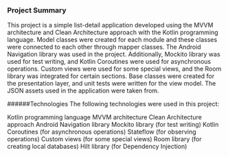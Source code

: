 ### Project Summary
This project is a simple list-detail application developed using the MVVM architecture and Clean Architecture approach with the Kotlin programming language. Model classes were created for each module and these classes were connected to each other through mapper classes. The Android Navigation library was used in the project. Additionally, Mockito library was used for test writing, and Kotlin Coroutines were used for asynchronous operations. Custom views were used for some special views, and the Room library was integrated for certain sections. Base classes were created for the presentation layer, and unit tests were written for the view model. The JSON assets used in the application were taken from.

######Technologies
The following technologies were used in this project:

Kotlin programming language
MVVM architecture
Clean Architecture approach
Android Navigation library
Mockito library (for test writing)
Kotlin Coroutines (for asynchronous operations)
Stateflow (for observing operations)
Custom views (for some special views)
Room library (for creating local databases)
Hilt library (for Dependency Injection)
